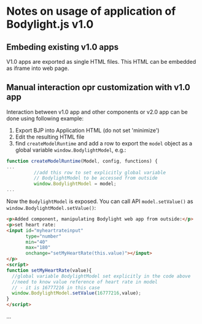 # Notes on usage of application of Bodylight.js v1.0

## Embeding existing v1.0 apps

V1.0 apps are exported as single HTML files. This HTML can be embedded as iframe into web page.
   
## Manual interaction opr customization with v1.0 app
Interaction between v1.0 app and other components or v2.0 app can be done using following example:

  1. Export BJP into Application HTML (do not set 'minimize')
  2. Edit the resulting HTML file
  3. find `createModelRuntime` and add a row to export the `model` object as a global variable `window.BodylightModel`, e.g.: 
  ```javascript
function createModelRuntime(Model, config, functions) {
...
            //add this row to set explicitly global variable 
            // BodylightModel to be accessed from outside
            window.BodylightModel = model;
...
  ```
  Now the `BodylightModel` is exposed. You can call API `model.setValue()` as `window.BodylightModel.setValue()`:
```html
<p>Added component, manipulating Bodylight web app from outside:</p>
<p>set heart rate:
<input id="myheartrateinput" 
       type="number" 
       min="40" 
       max="180" 
       onchange="setMyHeartRate(this.value)"></input> 
</p>
<script>
function setMyHeartRate(value){
  //global variable BodylightModel set explicitly in the code above
  //need to know value reference of heart rate in model 
  // - it is 16777216 in this case
  window.BodylightModel.setValue(16777216,value); 
}
</script>
```
...
